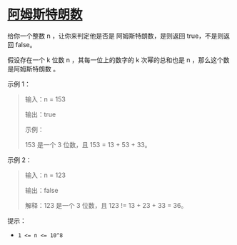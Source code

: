 #  [阿姆斯特朗数]()

给你一个整数 n ，让你来判定他是否是 阿姆斯特朗数，是则返回 true，不是则返回 false。

假设存在一个 k 位数 n ，其每一位上的数字的 k 次幂的总和也是 n ，那么这个数是阿姆斯特朗数 。

 

示例 1：

> 输入：n = 153
> 
> 输出：true
> 
> 示例： 
> 
> 153 是一个 3 位数，且 153 = 13 + 53 + 33。

示例 2：

> 输入：n = 123
> 
> 输出：false
> 
> 解释：123 是一个 3 位数，且 123 != 13 + 23 + 33 = 36。
 

提示：

- `1 <= n <= 10^8`